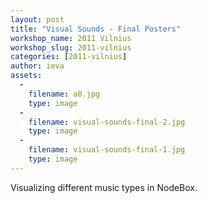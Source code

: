 ```yaml
---
layout: post
title: "Visual Sounds - Final Posters"
workshop_name: 2011 Vilnius
workshop_slug: 2011-vilnius
categories: [2011-vilnius]
author: ieva 
assets:
  -
    filename: a0.jpg
    type: image
  -
    filename: visual-sounds-final-2.jpg
    type: image
  -
    filename: visual-sounds-final-1.jpg
    type: image
---
```

Visualizing different music types in NodeBox.
